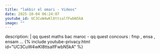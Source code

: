 ```yaml
---
title: "lakbir el omari - Videos"
date: 2025-10-04 06:24:07 
youtube_id: UC3CuW4wKl8ttsalfFwbN5kA
image: ""
---
```

description: |
  qq quest maths bac maroc - qq quest concours : fmp , ensa , ensam ...
{% include youtube-privacy.html id="UC3CuW4wKl8ttsalfFwbN5kA" %}
